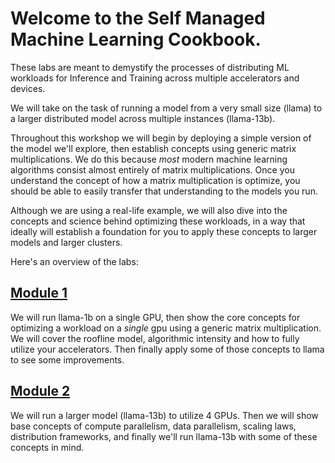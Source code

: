 # Welcome to the Self Managed Machine Learning Cookbook.

These labs are meant to demystify the processes of distributing ML workloads for Inference and Training across multiple accelerators and devices. 

We will take on the task of running a model from a very small size (llama) to a larger distributed model across multiple instances (llama-13b).

Throughout this workshop we will begin by deploying a simple version of the model we'll explore, then establish concepts using generic matrix multiplications. We do this because *most* modern machine learning algorithms consist almost entirely of matrix multiplications. Once you understand the concept of how a matrix multiplication is optimize, you should be able to easily transfer that understanding to the models you run.

Although we are using a real-life example, we will also dive into the concepts and science behind optimizing these workloads, in a way that ideally will establish a foundation for you to apply these concepts to larger models and larger clusters.

Here's an overview of the labs:

## [Module 1](./01_Leveraging_Hardware)
We will run llama-1b on a single GPU, then show the core concepts for optimizing a workload on a *single* gpu using a generic matrix multiplication. We will cover the roofline model, algorithmic intensity and how to fully utilize your accelerators. Then finally apply some of those concepts to llama to see some improvements.

## [Module 2](./02_Multi-Accelerator_Distribution)
We will run a larger model (llama-13b) to utilize 4 GPUs. Then we will show base concepts of compute parallelism, data parallelism, scaling laws, distribution frameworks, and finally we'll run llama-13b with some of these concepts in mind.

